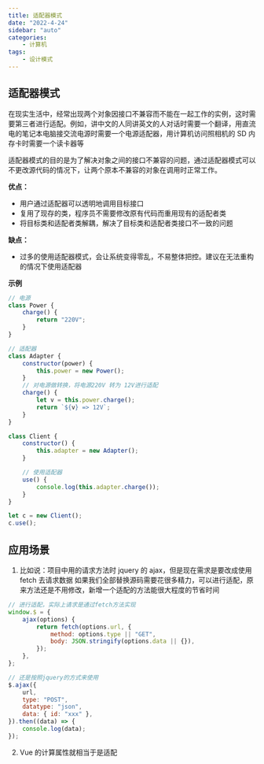 ```yaml
---
title: 适配器模式
date: "2022-4-24"
sidebar: "auto"
categories:
    - 计算机
tags:
    - 设计模式
---
```


## 适配器模式

在现实生活中，经常出现两个对象因接口不兼容而不能在一起工作的实例，这时需要第三者进行适配。例如，讲中文的人同讲英文的人对话时需要一个翻译，用直流电的笔记本电脑接交流电源时需要一个电源适配器，用计算机访问照相机的 SD 内存卡时需要一个读卡器等

适配器模式的目的是为了解决对象之间的接口不兼容的问题，通过适配器模式可以不更改源代码的情况下，让两个原本不兼容的对象在调用时正常工作。

**优点：**

-   用户通过适配器可以透明地调用目标接口
-   复用了现存的类，程序员不需要修改原有代码而重用现有的适配者类
-   将目标类和适配者类解耦，解决了目标类和适配者类接口不一致的问题

**缺点：**

-   过多的使用适配器模式，会让系统变得零乱，不易整体把控。建议在无法重构的情况下使用适配器

**示例**

```js
// 电源
class Power {
    charge() {
        return "220V";
    }
}

// 适配器
class Adapter {
    constructor(power) {
        this.power = new Power();
    }
    // 对电源做转换，将电源220V 转为 12V进行适配
    charge() {
        let v = this.power.charge();
        return `${v} => 12V`;
    }
}

class Client {
    constructor() {
        this.adapter = new Adapter();
    }

    // 使用适配器
    use() {
        console.log(this.adapter.charge());
    }
}

let c = new Client();
c.use();
```

## 应用场景

1. 比如说：项目中用的请求方法时 jquery 的 ajax，但是现在需求是要改成使用 fetch 去请求数据
   如果我们全部替换源码需要花很多精力，可以进行适配，原来方法还是不用修改，新增一个适配的方法能很大程度的节省时间

```js
// 进行适配，实际上请求是通过fetch方法实现
window.$ = {
    ajax(options) {
        return fetch(options.url, {
            method: options.type || "GET",
            body: JSON.stringify(options.data || {}),
        });
    },
};

// 还是按照jquery的方式来使用
$.ajax({
    url,
    type: "POST",
    datatype: "json",
    data: { id: "xxx" },
}).then((data) => {
    console.log(data);
});
```

2. Vue 的计算属性就相当于是适配

